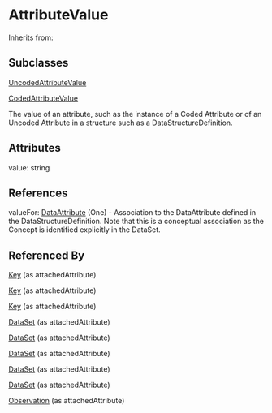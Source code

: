 
# AttributeValue

Inherits from: [](..//.md)

## Subclasses

[UncodedAttributeValue](UncodedAttributeValue.md)

[CodedAttributeValue](CodedAttributeValue.md)



The value of an attribute, such as the instance of a Coded Attribute or of an Uncoded Attribute in a structure such as a DataStructureDefinition.

## Attributes

value: string



## References

valueFor: [DataAttribute](DataAttribute.md) (One) - Association to the DataAttribute defined in the DataStructureDefinition. Note that this is a conceptual association as the Concept is identified explicitly in the DataSet.



## Referenced By

[Key](Key.md) (as attachedAttribute)

[Key](Key.md) (as attachedAttribute)

[Key](Key.md) (as attachedAttribute)

[DataSet](DataSet.md) (as attachedAttribute)

[DataSet](DataSet.md) (as attachedAttribute)

[DataSet](DataSet.md) (as attachedAttribute)

[DataSet](DataSet.md) (as attachedAttribute)

[DataSet](DataSet.md) (as attachedAttribute)

[Observation](Observation.md) (as attachedAttribute)



